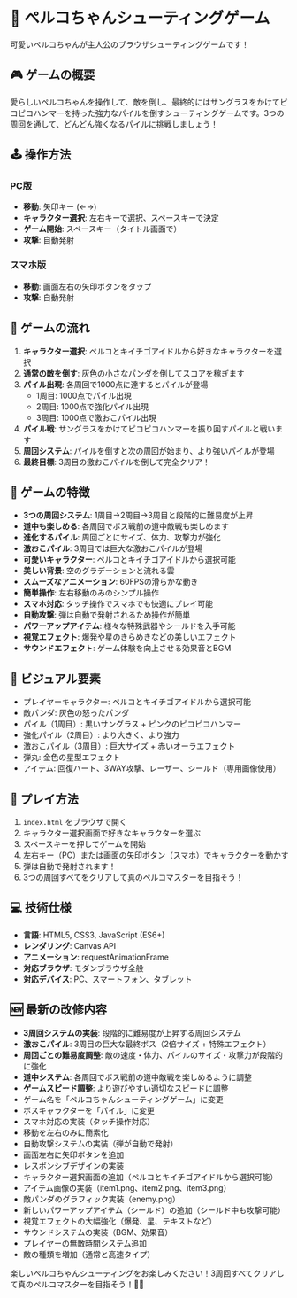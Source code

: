 # 🐼 ペルコちゃんシューティングゲーム

可愛いペルコちゃんが主人公のブラウザシューティングゲームです！

## 🎮 ゲームの概要

愛らしいペルコちゃんを操作して、敵を倒し、最終的にはサングラスをかけてピコピコハンマーを持った強力なパイルを倒すシューティングゲームです。3つの周回を通して、どんどん強くなるパイルに挑戦しましょう！

## 🕹️ 操作方法

### PC版
- **移動**: 矢印キー (←→)
- **キャラクター選択**: 左右キーで選択、スペースキーで決定
- **ゲーム開始**: スペースキー（タイトル画面で）
- **攻撃**: 自動発射

### スマホ版
- **移動**: 画面左右の矢印ボタンをタップ
- **攻撃**: 自動発射

## 🎯 ゲームの流れ

1. **キャラクター選択**: ペルコとキイチゴアイドルから好きなキャラクターを選択
2. **通常の敵を倒す**: 灰色の小さなパンダを倒してスコアを稼ぎます
3. **パイル出現**: 各周回で1000点に達するとパイルが登場
   - 1周目: 1000点でパイル出現
   - 2周目: 1000点で強化パイル出現
   - 3周目: 1000点で激おこパイル出現
4. **パイル戦**: サングラスをかけてピコピコハンマーを振り回すパイルと戦います
5. **周回システム**: パイルを倒すと次の周回が始まり、より強いパイルが登場
6. **最終目標**: 3周目の激おこパイルを倒して完全クリア！

## 🌟 ゲームの特徴

- **3つの周回システム**: 1周目→2周目→3周目と段階的に難易度が上昇
- **道中も楽しめる**: 各周回でボス戦前の道中敵戦も楽しめます
- **進化するパイル**: 周回ごとにサイズ、体力、攻撃力が強化
- **激おこパイル**: 3周目では巨大な激おこパイルが登場
- **可愛いキャラクター**: ペルコとキイチゴアイドルから選択可能
- **美しい背景**: 空のグラデーションと流れる雲
- **スムーズなアニメーション**: 60FPSの滑らかな動き
- **簡単操作**: 左右移動のみのシンプル操作
- **スマホ対応**: タッチ操作でスマホでも快適にプレイ可能
- **自動攻撃**: 弾は自動で発射されるため操作が簡単
- **パワーアップアイテム**: 様々な特殊武器やシールドを入手可能
- **視覚エフェクト**: 爆発や星のきらめきなどの美しいエフェクト
- **サウンドエフェクト**: ゲーム体験を向上させる効果音とBGM

## 🎨 ビジュアル要素

- プレイヤーキャラクター: ペルコとキイチゴアイドルから選択可能
- 敵パンダ: 灰色の怒ったパンダ
- パイル（1周目）: 黒いサングラス + ピンクのピコピコハンマー
- 強化パイル（2周目）: より大きく、より強力
- 激おこパイル（3周目）: 巨大サイズ + 赤いオーラエフェクト
- 弾丸: 金色の星型エフェクト
- アイテム: 回復ハート、3WAY攻撃、レーザー、シールド（専用画像使用）

## 🚀 プレイ方法

1. `index.html` をブラウザで開く
2. キャラクター選択画面で好きなキャラクターを選ぶ
3. スペースキーを押してゲームを開始
4. 左右キー（PC）または画面の矢印ボタン（スマホ）でキャラクターを動かす
5. 弾は自動で発射されます！
6. 3つの周回すべてをクリアして真のペルコマスターを目指そう！

## 💻 技術仕様

- **言語**: HTML5, CSS3, JavaScript (ES6+)
- **レンダリング**: Canvas API
- **アニメーション**: requestAnimationFrame
- **対応ブラウザ**: モダンブラウザ全般
- **対応デバイス**: PC、スマートフォン、タブレット

## 🆕 最新の改修内容

- **3周回システムの実装**: 段階的に難易度が上昇する周回システム
- **激おこパイル**: 3周目の巨大な最終ボス（2倍サイズ + 特殊エフェクト）
- **周回ごとの難易度調整**: 敵の速度・体力、パイルのサイズ・攻撃力が段階的に強化
- **道中システム**: 各周回でボス戦前の道中敵戦を楽しめるように調整
- **ゲームスピード調整**: より遊びやすい適切なスピードに調整
- ゲーム名を「ペルコちゃんシューティングゲーム」に変更
- ボスキャラクターを「パイル」に変更
- スマホ対応の実装（タッチ操作対応）
- 移動を左右のみに簡素化
- 自動攻撃システムの実装（弾が自動で発射）
- 画面左右に矢印ボタンを追加
- レスポンシブデザインの実装
- キャラクター選択画面の追加（ペルコとキイチゴアイドルから選択可能）
- アイテム画像の実装（item1.png、item2.png、item3.png）
- 敵パンダのグラフィック実装（enemy.png）
- 新しいパワーアップアイテム（シールド）の追加（シールド中も攻撃可能）
- 視覚エフェクトの大幅強化（爆発、星、テキストなど）
- サウンドシステムの実装（BGM、効果音）
- プレイヤーの無敵時間システム追加
- 敵の種類を増加（通常と高速タイプ）

楽しいペルコちゃんシューティングをお楽しみください！3周回すべてクリアして真のペルコマスターを目指そう！🐼✨
